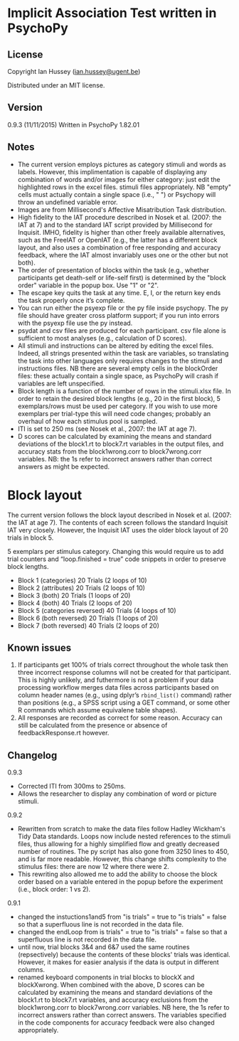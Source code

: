# Implicit Association Test written in PsychoPy

## License
Copyright Ian Hussey (ian.hussey@ugent.be)

Distributed under an MIT license.

## Version
0.9.3 (11/11/2015)
Written in PsychoPy 1.82.01

## Notes
- The current version employs pictures as category stimuli and words as labels. However, this implimentation is capable of displaying any combination of words and/or images for either category: just edit the highlighted rows in the excel files. stimuli files appropriately. NB "empty" cells must actually contain a single space (i.e., " ") or Psychopy will throw an undefined variable error.
- Images are from Millisecond's Affective Misatribution Task distribution.
- High fidelity to the IAT procedure described in Nosek et al. (2007: the IAT at 7) and to the standard IAT script provided by Millisecond for Inquisit. IMHO, fidelity is higher than other freely available alternatives, such as the FreeIAT or OpenIAT (e.g., the latter has a different block layout, and also uses a combination of free responding and accuracy feedback, where the IAT almost invariably uses one or the other but not both).
- The order of presentation of blocks within the task (e.g., whether participants get death-self or life-self first) is determined by the "block order" variable in the popup box. Use "1" or "2". 
- The escape key quits the task at any time. E, I, or the return key ends the task properly once it’s complete.
- You can run either the psyexp file or the py file inside psychopy. The py file should have greater cross platform support; if you run into errors with the psyexp file use the py instead.
- psydat and csv files are produced for each participant. csv file alone is sufficient to most analyses (e.g., calculation of D scores).
- All stimuli and instructions can be altered by editing the excel files. Indeed, all strings presented within the task are variables, so translating the task into other languages only requires changes to the stimuli and instructions files. NB there are several empty cells in the blockOrder files: these actually contain a single space, as PsychoPy will crash if variables are left unspecified.
- Block length is a function of the number of rows in the stimuli.xlsx file. In order to retain the desired block lengths (e.g., 20 in the first block), 5 exemplars/rows must be used per category. If you wish to use more exemplars per trial-type this will need code changes; probably an overhaul of how each stimulus pool is sampled.
- ITI is set to 250 ms (see Nosek et al., 2007: the IAT at age 7).
- D scores can be calculated by examining the means and standard deviations of the block1.rt to block7.rt variables in the output files, and accuracy stats from the block1wrong.corr to block7wrong.corr variables. NB: the 1s refer to incorrect answers rather than correct answers as might be expected.

# Block layout
The current version follows the block layout described in Nosek et al. (2007: the IAT at age 7). The contents of each screen follows the standard Inquisit IAT very closely. However, the Inquisit IAT uses the older block layout of 20 trials in block 5.

5 exemplars per stimulus category. Changing this would require us to add trial counters and “loop.finished = true” code snippets in order to preserve block lengths.

- Block 1 (categories) 20 Trials (2 loops of 10)
- Block 2 (attributes) 20 Trials (2 loops of 10)
- Block 3 (both) 20 Trials (1 loops of 20)
- Block 4 (both) 40 Trials (2 loops of 20)
- Block 5 (categories reversed) 40 Trials (4 loops of 10)
- Block 6 (both reversed) 20 Trials (1 loops of 20)
- Block 7 (both reversed) 40 Trials (2 loops of 20)

## Known issues
1. If participants get 100% of trials correct throughout the whole task then three incorrect response columns will not be created for that participant. This is highly unlikely, and futhermore is not a problem if your data processing workflow merges data files across participants based on column header names (e.g., using dplyr’s `rbind_list()` command) rather than positions (e.g., a SPSS script using a GET command, or some other R commands which assume equivalene table shapes).
2. All responses are recorded as correct for some reason. Accuracy can still be calculated from the presence or absence of feedbackResponse.rt however. 

## Changelog
0.9.3
- Corrected ITI from 300ms to 250ms.
- Allows the researcher to display any combination of word or picture stimuli.

0.9.2

- Rewritten from scratch to make the data files follow Hadley Wickham's Tidy Data standards. Loops now include nested references to the stimuli files, thus allowing for a highly simplified flow and greatly decreased number of routines. The py script has also gone from 3250 lines to 450, and is far more readable. However, this change shifts complexity to the stimulus files: there are now 12 where there were 2. 
- This rewriting also allowed me to add the ability to choose the block order based on a variable entered in the popup before the experiment (i.e., block order: 1 vs 2).

0.9.1

- changed the instuctions1and5 from "is trials" = true to "is trials" = false so that a superfluous line is not recorded in the data file.
- changed the endLoop from is trials" = true to "is trials" = false so that a superfluous line is not recorded in the data file.
- until now, trial blocks 3&4 and 6&7 used the same routines (repsectively) because the contents of these blocks' trials was identical. However, it makes for easier analysis if the data is output in different columns.
- renamed keyboard components in trial blocks to blockX and blockXwrong. When combined with the above, D scores can be calculated by examining the means and standard deviations of the block1.rt to block7.rt variables, and accuracy exclusions from the block1wrong.corr to block7wrong.corr variables. NB here, the 1s refer to incorrect answers rather than correct answers. The variables specified in the code components for accuracy feedback were also changed appropriately.
